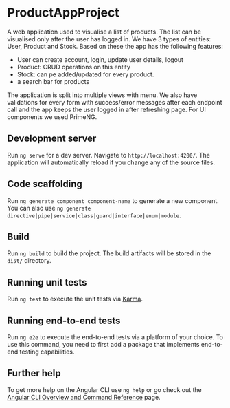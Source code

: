# ProductAppProject

  A web application used to visualise a list of products. The list can be visualised only after the user has logged in. 
We have 3 types of entities: User, Product and Stock. Based on these the app has the following features:
 - User can create account, login, update user details, logout
 - Product: CRUD operations on this entity
 - Stock: can pe added/updated for every product.
 - a search bar for products
 
  The application is split into multiple views with menu. We also have validations for every form with success/error messages after each endpoint call and the app keeps the user logged in after refreshing page.
  For UI components we used PrimeNG.
 
## Development server

Run `ng serve` for a dev server. Navigate to `http://localhost:4200/`. The application will automatically reload if you change any of the source files.

## Code scaffolding

Run `ng generate component component-name` to generate a new component. You can also use `ng generate directive|pipe|service|class|guard|interface|enum|module`.

## Build

Run `ng build` to build the project. The build artifacts will be stored in the `dist/` directory.

## Running unit tests

Run `ng test` to execute the unit tests via [Karma](https://karma-runner.github.io).

## Running end-to-end tests

Run `ng e2e` to execute the end-to-end tests via a platform of your choice. To use this command, you need to first add a package that implements end-to-end testing capabilities.

## Further help

To get more help on the Angular CLI use `ng help` or go check out the [Angular CLI Overview and Command Reference](https://angular.io/cli) page.
